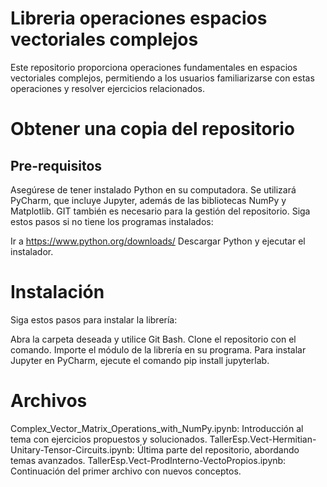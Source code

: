 # Libreria operaciones espacios vectoriales complejos
Este repositorio proporciona operaciones fundamentales en espacios vectoriales complejos, permitiendo a los usuarios familiarizarse con estas operaciones y resolver ejercicios relacionados. 

# Obtener una copia del repositorio
## Pre-requisitos
Asegúrese de tener instalado Python en su computadora. Se utilizará PyCharm, que incluye Jupyter, además de las bibliotecas NumPy y Matplotlib. GIT también es necesario para la gestión del repositorio. Siga estos pasos si no tiene los programas instalados:

Ir a https://www.python.org/downloads/
Descargar Python y ejecutar el instalador.

# Instalación
Siga estos pasos para instalar la librería:

Abra la carpeta deseada y utilice Git Bash.
Clone el repositorio con el comando.
Importe el módulo de la librería en su programa.
Para instalar Jupyter en PyCharm, ejecute el comando pip install jupyterlab.

# Archivos
Complex_Vector_Matrix_Operations_with_NumPy.ipynb: Introducción al tema con ejercicios propuestos y solucionados.
TallerEsp.Vect-Hermitian-Unitary-Tensor-Circuits.ipynb: Última parte del repositorio, abordando temas avanzados.
TallerEsp.Vect-ProdInterno-VectoPropios.ipynb: Continuación del primer archivo con nuevos conceptos.
